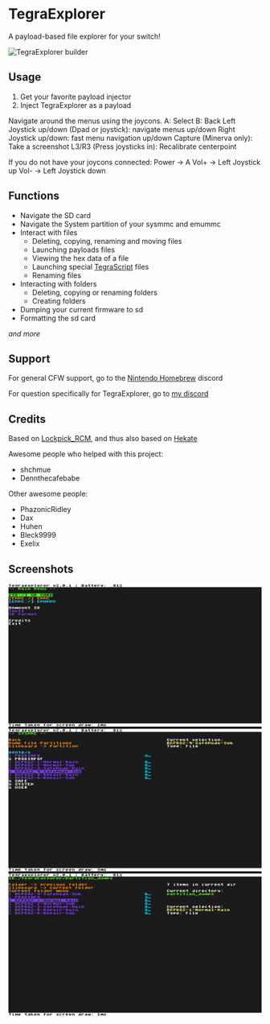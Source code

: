 # TegraExplorer
A payload-based file explorer for your switch!

![TegraExplorer builder](https://github.com/suchmememanyskill/TegraExplorer/workflows/TegraExplorer%20builder/badge.svg)

## Usage
1. Get your favorite payload injector
2. Inject TegraExplorer as a payload

Navigate around the menus using the joycons.
A: Select
B: Back
Left Joystick up/down (Dpad or joystick): navigate menus up/down
Right Joystick up/down: fast menu navigation up/down
Capture (Minerva only): Take a screenshot
L3/R3 (Press joysticks in): Recalibrate centerpoint

If you do not have your joycons connected:
Power -> A
Vol+ -> Left Joystick up
Vol- -> Left Joystick down

## Functions
- Navigate the SD card
- Navigate the System partition of your sysmmc and emummc
- Interact with files
	- Deleting, copying, renaming and moving files
	- Launching payloads files
	- Viewing the hex data of a file
	- Launching special [TegraScript](https://github.com/suchmememanyskill/TegraScript) files
	- Renaming files
- Interacting with folders
	- Deleting, copying or renaming folders
	- Creating folders
- Dumping your current firmware to sd
- Formatting the sd card

*and more*

## Support

For general CFW support, go to the [Nintendo Homebrew](https://discord.gg/C29hYvh) discord

For question specifically for TegraExplorer, go to [my discord](https://discord.gg/aH9rsuP)

## Credits
Based on [Lockpick_RCM](https://github.com/shchmue/Lockpick_RCM), and thus also based on [Hekate](https://github.com/CTCaer/hekate)

Awesome people who helped with this project:
- shchmue
- Dennthecafebabe

Other awesome people:
- PhazonicRidley
- Dax
- Huhen
- Bleck9999
- Exelix

## Screenshots

![Preview](/preview.png)